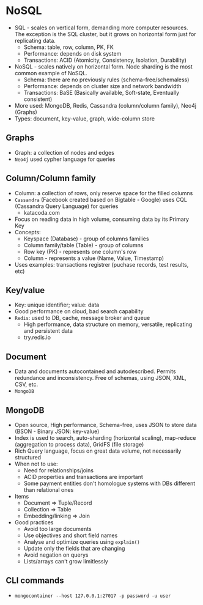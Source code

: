 # NoSQL

- SQL - scales on vertical form, demanding more computer resources. The exception is the SQL cluster, but it grows on horizontal form just for replicating data.
  - Schema: table, row, column, PK, FK
  - Performance: depends on disk system
  - Transactions: ACID (Atomicity, Consistency, Isolation, Durability)
- NoSQL - scales natively on horizontal form. Node sharding is the most common example of NoSQL.
  - Schema: there are no previously rules (schema-free/schemaless)
  - Performance: depends on cluster size and network bandwidth
  - Transactions: BaSE (Basically available, Soft-state, Eventually consistent)
- More used: MongoDB, Redis, Cassandra (column/column family), Neo4j (Graphs)
- Types: document, key-value, graph, wide-column store

## Graphs

- Graph: a collection of nodes and edges
- `Neo4j` used cypher language for queries

## Column/Column family

- Column: a collection of rows, only reserve space for the filled columns
- `Cassandra` (Facebook created based on Bigtable - Google) uses CQL (Cassandra Query Language) for queries
  - katacoda.com
- Focus on reading data in high volume, consuming data by its Primary Key
- Concepts:
  - Keyspace (Database) - group of columns families
  - Column family/table (Table) - group of columns
  - Row key (PK) - represents one column's row
  - Column - represents a value (Name, Value, Timestamp)
- Uses examples: transactions registrer (puchase records, test results, etc)

## Key/value

- Key: unique identifier; value: data
- Good performance on cloud, bad search capability
- `Redis`: used to DB, cache, message broker and queue
  - High performance, data structure on memory, versatile, replicating and persistent data
  - try.redis.io

## Document

- Data and documents autocontained and autodescribed. Permits redundance and inconsistency. Free of schemas, using JSON, XML, CSV, etc.
- `MongoDB`

## MongoDB

- Open source, High performance, Schema-free, uses JSON to store data (BSON - Binary JSON: key-value)
- Index is used to search, auto-sharding (horizontal scaling), map-reduce (aggregation to process data), GridFS (file storage)
- Rich Query language, focus on great data volume, not necessarily structured
- When not to use:
  - Need for relationships/joins
  - ACID properties and transactions are important
  - Some payment entities don't homologue systems with DBs different than relational ones
- Items
  - Document => Tuple/Record
  - Collection => Table
  - Embedding/linking => Join
- Good practices
  - Avoid too large documents
  - Use objectives and short field names
  - Analyse and optimize queries using `explain()`
  - Update only the fields that are changing
  - Avoid negation on querys
  - Lists/arrays can't grow limitlessly

## CLI commands

- `mongocontainer --host 127.0.0.1:27017 -p password -u user`
